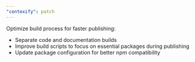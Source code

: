 ```yaml
---
"contexify": patch
---
```


Optimize build process for faster publishing:

- Separate code and documentation builds
- Improve build scripts to focus on essential packages during publishing
- Update package configuration for better npm compatibility
